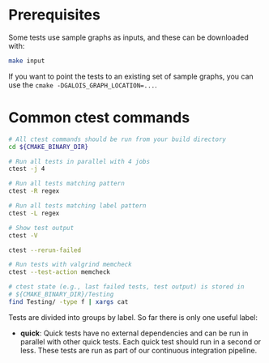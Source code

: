 # Prerequisites

Some tests use sample graphs as inputs, and these can be downloaded with:
```bash
make input
```

If you want to point the tests to an existing set of sample graphs, you
can use the `cmake -DGALOIS_GRAPH_LOCATION=...`.

# Common ctest commands

```bash
# All ctest commands should be run from your build directory
cd ${CMAKE_BINARY_DIR}

# Run all tests in parallel with 4 jobs
ctest -j 4

# Run all tests matching pattern
ctest -R regex

# Run all tests matching label pattern
ctest -L regex

# Show test output
ctest -V

ctest --rerun-failed

# Run tests with valgrind memcheck
ctest --test-action memcheck

# ctest state (e.g., last failed tests, test output) is stored in
# ${CMAKE_BINARY_DIR}/Testing
find Testing/ -type f | xargs cat
```

Tests are divided into groups by label. So far there is only one useful label:

- **quick**: Quick tests have no external dependencies and can be run in parallel
  with other quick tests. Each quick test should run in a second or less. These
  tests are run as part of our continuous integration pipeline.
